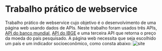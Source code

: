 # Trabalho prático de webservice
Trabalho prático de webservice cujo objetivo é o desenvolvimento de uma página web usando dados de APIs. Neste trabalho foram usados três APIs, [API do banco mundial](https://datahelpdesk.worldbank.org/knowledgebase/topics/125589-developer-information), [API do IBGE](https://servicodados.ibge.gov.br/api/docs/paises) e uma terceira API que retorna o preço da moeda do país pesquisado.
A página web necessita que seja escolhido um país e um indicador socioeconômico, como consta abaixo:
![site](/docs/assets/site.png)
